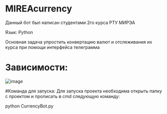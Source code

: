 # MIREAcurrency

Данный бот был написан студентами 2го курса РТУ МИРЭА

Язык: Python

Основная задача упростить конвертацию валют и отслеживания их курса при помощи интерфейса телеграмма

# Зависимости:
![image](https://user-images.githubusercontent.com/59707245/230184039-08b99ad6-4c73-4244-9367-0dcd4f3920c9.png)

#Команда для запуска:
Для запуска проекта необходима открыть папку с проектом и прописать в cmd следующую команду:

python CurrencyBot.py
